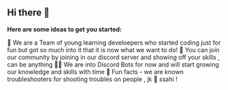 ## Hi there 👋


**Here are some ideas to get you started:**

🙋 We are a Team of young learning develoepers who started coding just for fun but got so much into it that it is now what we want to do!
🌈 You can join our community by joining in our discord server and showing off your skills , can be anything
👩‍💻 We are into Discord Bots for now and will start growing our knowledge and skills with time
🍿 Fun facts - we are known troubleshooters for shooting troubles on people , jk 
🧙 ssahi !

